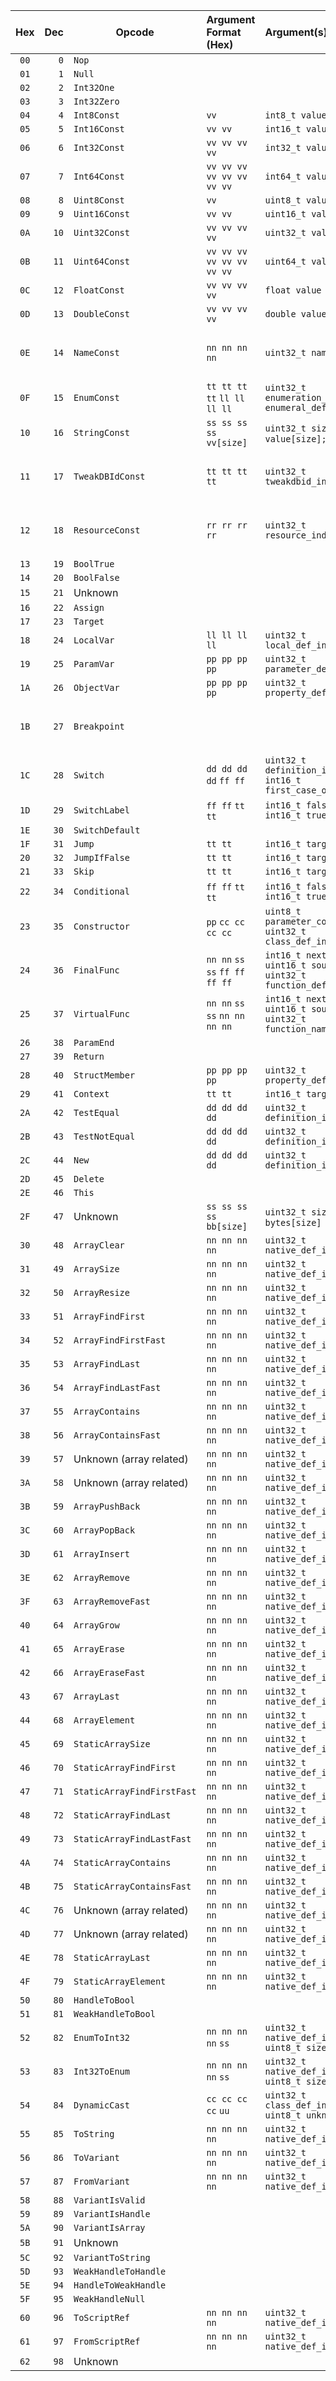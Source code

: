 | Hex  | Dec   | Opcode                     | Argument Format (Hex)         | Argument(s)                                                                       | Notes |
|:----:|------:|----------------------------|:------------------------------|:----------------------------------------------------------------------------------|-------|
| `00` |   `0` | `Nop`                      |                               |                                                                                   |
| `01` |   `1` | `Null`                     |                               |                                                                                   |
| `02` |   `2` | `Int32One`                 |                               |                                                                                   |
| `03` |   `3` | `Int32Zero`                |                               |                                                                                   |
| `04` |   `4` | `Int8Const`                | `vv`                          | `int8_t value`                                                                    |
| `05` |   `5` | `Int16Const`               | `vv vv`                       | `int16_t value`                                                                   |
| `06` |   `6` | `Int32Const`               | `vv vv vv vv`                 | `int32_t value`                                                                   |
| `07` |   `7` | `Int64Const`               | `vv vv vv vv vv vv vv vv`     | `int64_t value`                                                                   |
| `08` |   `8` | `Uint8Const`               | `vv`                          | `uint8_t value`                                                                   |
| `09` |   `9` | `Uint16Const`              | `vv vv`                       | `uint16_t value`                                                                  |
| `0A` |  `10` | `Uint32Const`              | `vv vv vv vv`                 | `uint32_t value`                                                                  |
| `0B` |  `11` | `Uint64Const`              | `vv vv vv vv vv vv vv vv`     | `uint64_t value`                                                                  |
| `0C` |  `12` | `FloatConst`               | `vv vv vv vv`                 | `float value`                                                                     |
| `0D` |  `13` | `DoubleConst`              | `vv vv vv vv`                 | `double value`                                                                    |
| `0E` |  `14` | `NameConst`                | `nn nn nn nn`                 | `uint32_t name_index`                                                             | Index into name table.
| `0F` |  `15` | `EnumConst`                | `tt tt tt tt` `ll ll ll ll`   | `uint32_t enumeration_def_index, enumeral_def_index`                              |
| `10` |  `16` | `StringConst`              | `ss ss ss ss` `vv[size]`      | `uint32_t size` `char8_t value[size];`                                            |
| `11` |  `17` | `TweakDBIdConst`           | `tt tt tt tt`                 | `uint32_t tweakdbid_index`                                                        | Index into TweakDB Id table.
| `12` |  `18` | `ResourceConst`            | `rr rr rr rr`                 | `uint32_t resource_index`                                                         | Index into resource table.
| `13` |  `19` | `BoolTrue`                 |                               |                                                                                   |
| `14` |  `20` | `BoolFalse`                |                               |                                                                                   |
| `15` |  `21` | Unknown                    |                               |                                                                                   |
| `16` |  `22` | `Assign`                   |                               |                                                                                   |
| `17` |  `23` | `Target`                   |                               |                                                                                   |
| `18` |  `24` | `LocalVar`                 | `ll ll ll ll`                 | `uint32_t local_def_index`                                                        |
| `19` |  `25` | `ParamVar`                 | `pp pp pp pp`                 | `uint32_t parameter_def_index`                                                    |
| `1A` |  `26` | `ObjectVar`                | `pp pp pp pp`                 | `uint32_t property_def_index`                                                     |
| `1B` |  `27` | `Breakpoint`               |                               |                                                                                   | Only available at runtime.
| `1C` |  `28` | `Switch`                   | `dd dd dd dd` `ff ff`         | `uint32_t definition_index` `int16_t first_case_offset`                           | 
| `1D` |  `29` | `SwitchLabel`              | `ff ff` `tt tt`               | `int16_t false_offset` `int16_t true_offset`                                      |
| `1E` |  `30` | `SwitchDefault`            |                               |                                                                                   |
| `1F` |  `31` | `Jump`                     | `tt tt`                       | `int16_t target_offset`                                                           |
| `20` |  `32` | `JumpIfFalse`              | `tt tt`                       | `int16_t target_offset`                                                           |
| `21` |  `33` | `Skip`                     | `tt tt`                       | `int16_t target_offset`                                                           |
| `22` |  `34` | `Conditional`              | `ff ff` `tt tt`               | `int16_t false_offset` `int16_t true_offset`                                      |
| `23` |  `35` | `Constructor`              | `pp` `cc cc cc cc`            | `uint8_t parameter_count` `uint32_t class_def_index`                              |
| `24` |  `36` | `FinalFunc`                | `nn nn` `ss ss` `ff ff ff ff` | `int16_t next_offset` `uint16_t source_line` `uint32_t function_def_index`        |
| `25` |  `37` | `VirtualFunc`              | `nn nn` `ss ss` `nn nn nn nn` | `int16_t next_offset` `uint16_t source_line` `uint32_t function_name_index`       |
| `26` |  `38` | `ParamEnd`                 |                               |                                                                                   |
| `27` |  `39` | `Return`                   |                               |                                                                                   |
| `28` |  `40` | `StructMember`             | `pp pp pp pp`                 | `uint32_t property_def_index`                                                     |
| `29` |  `41` | `Context`                  | `tt tt`                       | `int16_t target_offset`                                                           |
| `2A` |  `42` | `TestEqual`                | `dd dd dd dd`                 | `uint32_t definition_index`                                                       |
| `2B` |  `43` | `TestNotEqual`             | `dd dd dd dd`                 | `uint32_t definition_index`                                                       |
| `2C` |  `44` | `New`                      | `dd dd dd dd`                 | `uint32_t definition_index`                                                       |
| `2D` |  `45` | `Delete`                   |                               |                                                                                   |
| `2E` |  `46` | `This`                     |                               |                                                                                   |
| `2F` |  `47` | Unknown                    | `ss ss ss ss` `bb[size]`      | `uint32_t size` `uint8_t bytes[size]`                                             |
| `30` |  `48` | `ArrayClear`               | `nn nn nn nn`                 | `uint32_t native_def_index`                                                       |
| `31` |  `49` | `ArraySize`                | `nn nn nn nn`                 | `uint32_t native_def_index`                                                       |
| `32` |  `50` | `ArrayResize`              | `nn nn nn nn`                 | `uint32_t native_def_index`                                                       |
| `33` |  `51` | `ArrayFindFirst`           | `nn nn nn nn`                 | `uint32_t native_def_index`                                                       |
| `34` |  `52` | `ArrayFindFirstFast`       | `nn nn nn nn`                 | `uint32_t native_def_index`                                                       |
| `35` |  `53` | `ArrayFindLast`            | `nn nn nn nn`                 | `uint32_t native_def_index`                                                       |
| `36` |  `54` | `ArrayFindLastFast`        | `nn nn nn nn`                 | `uint32_t native_def_index`                                                       |
| `37` |  `55` | `ArrayContains`            | `nn nn nn nn`                 | `uint32_t native_def_index`                                                       |
| `38` |  `56` | `ArrayContainsFast`        | `nn nn nn nn`                 | `uint32_t native_def_index`                                                       |
| `39` |  `57` | Unknown (array related)    | `nn nn nn nn`                 | `uint32_t native_def_index`                                                       |
| `3A` |  `58` | Unknown (array related)    | `nn nn nn nn`                 | `uint32_t native_def_index`                                                       |
| `3B` |  `59` | `ArrayPushBack`            | `nn nn nn nn`                 | `uint32_t native_def_index`                                                       |
| `3C` |  `60` | `ArrayPopBack`             | `nn nn nn nn`                 | `uint32_t native_def_index`                                                       |
| `3D` |  `61` | `ArrayInsert`              | `nn nn nn nn`                 | `uint32_t native_def_index`                                                       |
| `3E` |  `62` | `ArrayRemove`              | `nn nn nn nn`                 | `uint32_t native_def_index`                                                       |
| `3F` |  `63` | `ArrayRemoveFast`          | `nn nn nn nn`                 | `uint32_t native_def_index`                                                       |
| `40` |  `64` | `ArrayGrow`                | `nn nn nn nn`                 | `uint32_t native_def_index`                                                       |
| `41` |  `65` | `ArrayErase`               | `nn nn nn nn`                 | `uint32_t native_def_index`                                                       |
| `42` |  `66` | `ArrayEraseFast`           | `nn nn nn nn`                 | `uint32_t native_def_index`                                                       |
| `43` |  `67` | `ArrayLast`                | `nn nn nn nn`                 | `uint32_t native_def_index`                                                       |
| `44` |  `68` | `ArrayElement`             | `nn nn nn nn`                 | `uint32_t native_def_index`                                                       |
| `45` |  `69` | `StaticArraySize`          | `nn nn nn nn`                 | `uint32_t native_def_index`                                                       |
| `46` |  `70` | `StaticArrayFindFirst`     | `nn nn nn nn`                 | `uint32_t native_def_index`                                                       |
| `47` |  `71` | `StaticArrayFindFirstFast` | `nn nn nn nn`                 | `uint32_t native_def_index`                                                       |
| `48` |  `72` | `StaticArrayFindLast`      | `nn nn nn nn`                 | `uint32_t native_def_index`                                                       |
| `49` |  `73` | `StaticArrayFindLastFast`  | `nn nn nn nn`                 | `uint32_t native_def_index`                                                       |
| `4A` |  `74` | `StaticArrayContains`      | `nn nn nn nn`                 | `uint32_t native_def_index`                                                       |
| `4B` |  `75` | `StaticArrayContainsFast`  | `nn nn nn nn`                 | `uint32_t native_def_index`                                                       |
| `4C` |  `76` | Unknown (array related)    | `nn nn nn nn`                 | `uint32_t native_def_index`                                                       |
| `4D` |  `77` | Unknown (array related)    | `nn nn nn nn`                 | `uint32_t native_def_index`                                                       |
| `4E` |  `78` | `StaticArrayLast`          | `nn nn nn nn`                 | `uint32_t native_def_index`                                                       |
| `4F` |  `79` | `StaticArrayElement`       | `nn nn nn nn`                 | `uint32_t native_def_index`                                                       |
| `50` |  `80` | `HandleToBool`             |                               |                                                                                   |
| `51` |  `81` | `WeakHandleToBool`         |                               |                                                                                   |
| `52` |  `82` | `EnumToInt32`              | `nn nn nn nn` `ss`            | `uint32_t native_def_index` `uint8_t size`                                        |
| `53` |  `83` | `Int32ToEnum`              | `nn nn nn nn` `ss`            | `uint32_t native_def_index` `uint8_t size`                                        |
| `54` |  `84` | `DynamicCast`              | `cc cc cc cc` `uu`            | `uint32_t class_def_index` `uint8_t unknown`                                      |
| `55` |  `85` | `ToString`                 | `nn nn nn nn`                 | `uint32_t native_def_index`                                                       |
| `56` |  `86` | `ToVariant`                | `nn nn nn nn`                 | `uint32_t native_def_index`                                                       |
| `57` |  `87` | `FromVariant`              | `nn nn nn nn`                 | `uint32_t native_def_index`                                                       |
| `58` |  `88` | `VariantIsValid`           |                               |                                                                                   |
| `59` |  `89` | `VariantIsHandle`          |                               |                                                                                   |
| `5A` |  `90` | `VariantIsArray`           |                               |                                                                                   |
| `5B` |  `91` | Unknown                    |                               |                                                                                   |
| `5C` |  `92` | `VariantToString`          |                               |                                                                                   |
| `5D` |  `93` | `WeakHandleToHandle`       |                               |                                                                                   |
| `5E` |  `94` | `HandleToWeakHandle`       |                               |                                                                                   |
| `5F` |  `95` | `WeakHandleNull`           |                               |                                                                                   |
| `60` |  `96` | `ToScriptRef`              | `nn nn nn nn`                 | `uint32_t native_def_index`                                                       |
| `61` |  `97` | `FromScriptRef`            | `nn nn nn nn`                 | `uint32_t native_def_index`                                                       |
| `62` |  `98` | Unknown                    |                               |                                                                                   |
